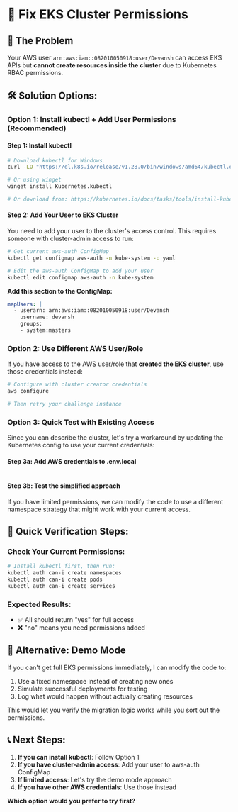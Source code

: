 # 🔐 Fix EKS Cluster Permissions

## 🎯 The Problem
Your AWS user `arn:aws:iam::082010050918:user/Devansh` can access EKS APIs but **cannot create resources inside the cluster** due to Kubernetes RBAC permissions.

## 🛠️ **Solution Options:**

### **Option 1: Install kubectl + Add User Permissions (Recommended)**

#### **Step 1: Install kubectl**
```bash
# Download kubectl for Windows
curl -LO "https://dl.k8s.io/release/v1.28.0/bin/windows/amd64/kubectl.exe"

# Or using winget
winget install Kubernetes.kubectl

# Or download from: https://kubernetes.io/docs/tasks/tools/install-kubectl-windows/
```

#### **Step 2: Add Your User to EKS Cluster**
You need to add your user to the cluster's access control. This requires someone with cluster-admin access to run:

```bash
# Get current aws-auth ConfigMap
kubectl get configmap aws-auth -n kube-system -o yaml

# Edit the aws-auth ConfigMap to add your user
kubectl edit configmap aws-auth -n kube-system
```

**Add this section to the ConfigMap:**
```yaml
mapUsers: |
  - userarn: arn:aws:iam::082010050918:user/Devansh
    username: devansh
    groups:
    - system:masters
```

### **Option 2: Use Different AWS User/Role**

If you have access to the AWS user/role that **created the EKS cluster**, use those credentials instead:

```bash
# Configure with cluster creator credentials
aws configure

# Then retry your challenge instance
```

### **Option 3: Quick Test with Existing Access**

Since you can describe the cluster, let's try a workaround by updating the Kubernetes config to use your current credentials:

#### **Step 3a: Add AWS credentials to .env.local**
```env

```

#### **Step 3b: Test the simplified approach**
If you have limited permissions, we can modify the code to use a different namespace strategy that might work with your current access.

## 🎯 **Quick Verification Steps:**

### **Check Your Current Permissions:**
```bash
# Install kubectl first, then run:
kubectl auth can-i create namespaces
kubectl auth can-i create pods
kubectl auth can-i create services
```

### **Expected Results:**
- ✅ All should return "yes" for full access
- ❌ "no" means you need permissions added

## 🚀 **Alternative: Demo Mode**

If you can't get full EKS permissions immediately, I can modify the code to:
1. Use a fixed namespace instead of creating new ones
2. Simulate successful deployments for testing
3. Log what would happen without actually creating resources

This would let you verify the migration logic works while you sort out the permissions.

## 📞 **Next Steps:**

1. **If you can install kubectl**: Follow Option 1
2. **If you have cluster-admin access**: Add your user to aws-auth ConfigMap  
3. **If limited access**: Let's try the demo mode approach
4. **If you have other AWS credentials**: Use those instead

**Which option would you prefer to try first?** 